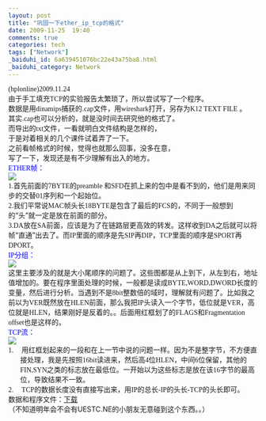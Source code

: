 ```yaml
---
layout: post
title: "巩固一下ether_ip_tcp的格式"
date: 2009-11-25  19:40
comments: true
categories: tech
tags: ["Network"]
_baiduhi_id: 6a639451076bc22e43a75ba8.html
_baiduhi_category: Network
---
```


<p style="margin: 0cm 0cm 0pt" class="MsoNormal"><span><font face="Times New Roman">(hplonline)2009.11.24</font></span></p>
<p style="margin: 0cm 0cm 0pt" class="MsoNormal"><span><font face="Times New Roman"> </font></span></p>
<p style="margin: 0cm 0cm 0pt" class="MsoNormal"><span style=" mso-ascii- mso-hansi-">由于手工填充</span><span><font face="Times New Roman">TCP</font></span><span style=" mso-ascii- mso-hansi-">的实验报告太繁琐了，所以尝试写了一个程序。</span></p>
<p style="margin: 0cm 0cm 0pt" class="MsoNormal"><span style=" mso-ascii- mso-hansi-">数据是用</span><span><font face="Times New Roman">dinamips</font></span><span style=" mso-ascii- mso-hansi-">捕获的</span><span><font face="Times New Roman">.cap</font></span><span style=" mso-ascii- mso-hansi-">文件，用</span><span><font face="Times New Roman">wireshark</font></span><span style=" mso-ascii- mso-hansi-">打开，另存为</span><span><font face="Times New Roman">K12 TEXT FILE </font></span><span style=" mso-ascii- mso-hansi-">。</span></p>
<p style="margin: 0cm 0cm 0pt" class="MsoNormal"><span style=" mso-ascii- mso-hansi-">其实</span><span><font face="Times New Roman">.cap</font></span><span style=" mso-ascii- mso-hansi-">也可以分析的，就是没时间去研究他的格式了。</span></p>
<p style="margin: 0cm 0cm 0pt" class="MsoNormal"><span style=" mso-ascii- mso-hansi-">而导出的</span><span><font face="Times New Roman">txt</font></span><span style=" mso-ascii- mso-hansi-">文件，一看就明白文件结构是怎样的，</span></p>
<p style="margin: 0cm 0cm 0pt" class="MsoNormal"><span style=" mso-ascii- mso-hansi-">于是对着相关的几个课件试着弄了一下。</span></p>
<p style="margin: 0cm 0cm 0pt" class="MsoNormal"><span><font face="Times New Roman"> </font></span></p>
<p style="margin: 0cm 0cm 0pt" class="MsoNormal"><span style=" mso-ascii- mso-hansi-">之前看帧格式的时候，觉得也就那么回事，没多在意，</span></p>
<p style="margin: 0cm 0cm 0pt" class="MsoNormal"><span style=" mso-ascii- mso-hansi-">写了一下，发现还是有不少理解有出入的地方。</span></p>
<p style="margin: 0cm 0cm 0pt" class="MsoNormal"><span><font face="Times New Roman"> </font></span></p>
<p style="margin: 0cm 0cm 0pt" class="MsoNormal"><font color="#0000ff"><span><font face="Times New Roman">ETHER</font></span><span style=" mso-ascii- mso-hansi-">帧：</span></font></p>
<p style="margin: 0cm 0cm 0pt" class="MsoNormal"> </p>
<p style="margin: 0cm 0cm 0pt" class="MsoNormal"><span style=" mso-ascii- mso-hansi-"><span><img class="blogimg" border="0" small="0" src="http://hiphotos.baidu.com/hplonline/pic/item/1f1e11d5ca8583eb53da4b60.jpg"/><br/></span></span></p>
<p style="margin: 0cm 0cm 0pt" class="MsoNormal"><span><font face="Times New Roman"> </font></span></p>
<p style="margin: 0cm 0cm 0pt" class="MsoNormal"><span/></p>
<p style="margin: 0cm 0cm 0pt" class="MsoNormal"><span><font face="Times New Roman">1.</font></span><span style=" mso-ascii- mso-hansi-">首先前面的</span><span><font face="Times New Roman">7BYTE</font></span><span style=" mso-ascii- mso-hansi-">的</span><span><font face="Times New Roman">preamble </font></span><span style=" mso-ascii- mso-hansi-">和</span><span><font face="Times New Roman">SFD</font></span><span style=" mso-ascii- mso-hansi-">在抓上来的包中是看不到的，他们是用来同步的交替</span><span><font face="Times New Roman">01</font></span><span style=" mso-ascii- mso-hansi-">序列和一个起始位。</span></p>
<p style="margin: 0cm 0cm 0pt" class="MsoNormal"><span><font face="Times New Roman">2.</font></span><span style=" mso-ascii- mso-hansi-">我们平常说</span><span><font face="Times New Roman">MAC</font></span><span style=" mso-ascii- mso-hansi-">帧头长</span><span><font face="Times New Roman">18BYTE</font></span><span style=" mso-ascii- mso-hansi-">是包含了最后的</span><span><font face="Times New Roman">FCS</font></span><span style=" mso-ascii- mso-hansi-">的，不同于一般想到的“头”就一定是放在前面的部分。</span></p>
<p style="margin: 0cm 0cm 0pt" class="MsoNormal"><span><font face="Times New Roman">3.DA</font></span><span style=" mso-ascii- mso-hansi-">放在</span><span><font face="Times New Roman">SA</font></span><span style=" mso-ascii- mso-hansi-">前面，应该是为了在链路层更高效的转发。这样收到</span><span><font face="Times New Roman">DA</font></span><span style=" mso-ascii- mso-hansi-">之后就可以将帧“直通”出去了。而</span><span><font face="Times New Roman">IP</font></span><span style=" mso-ascii- mso-hansi-">里面的顺序是先</span><span><font face="Times New Roman">SIP</font></span><span style=" mso-ascii- mso-hansi-">再</span><span><font face="Times New Roman">DIP</font></span><span style=" mso-ascii- mso-hansi-">，</span><span><font face="Times New Roman">TCP</font></span><span style=" mso-ascii- mso-hansi-">里面的顺序是</span><span><font face="Times New Roman">SPORT</font></span><span style=" mso-ascii- mso-hansi-">再</span><span><font face="Times New Roman">DPORT</font></span><span style=" mso-ascii- mso-hansi-">。</span></p>
<p style="margin: 0cm 0cm 0pt" class="MsoNormal"><span><font face="Times New Roman"> </font></span></p>
<p style="margin: 0cm 0cm 0pt" class="MsoNormal"><font color="#0000ff"><span><font face="Times New Roman">IP</font></span><span style=" mso-ascii- mso-hansi-">分组：</span></font></p>
<p style="margin: 0cm 0cm 0pt" class="MsoNormal"> </p>
<p style="margin: 0cm 0cm 0pt" class="MsoNormal"><span style=" mso-ascii- mso-hansi-"><span><img class="blogimg" border="0" small="0" src="http://hiphotos.baidu.com/hplonline/pic/item/4868b8b7d14f52db33add162.jpg"/><br/></span></span></p>
<p style="margin: 0cm 0cm 0pt" class="MsoNormal"> </p>
<p style="margin: 0cm 0cm 0pt" class="MsoNormal"> </p>
<p style="margin: 0cm 0cm 0pt" class="MsoNormal"><span style=" mso-ascii- mso-hansi-">这里主要涉及的就是大小尾顺序的问题了。这些图都是从上到下，从左到右，地址值增加的。要在程序里面处理的时候，一般都是读成</span><span><font face="Times New Roman">BYTE,WORD,DWORD</font></span><span style=" mso-ascii- mso-hansi-">长度的变量，然后进行分析。当遇到不是</span><span><font face="Times New Roman">8bit</font></span><span style=" mso-ascii- mso-hansi-">整数倍的域时，理解就有问题了。比如我之前以为</span><span><font face="Times New Roman">VER</font></span><span style=" mso-ascii- mso-hansi-">既然放在</span><span><font face="Times New Roman">HLEN</font></span><span style=" mso-ascii- mso-hansi-">前面，那么我把</span><span><font face="Times New Roman">IP</font></span><span style=" mso-ascii- mso-hansi-">头读入一个字节，低位就是</span><span><font face="Times New Roman">VER</font></span><span style=" mso-ascii- mso-hansi-">，高位就是</span><span><font face="Times New Roman">HLEN</font></span><span style=" mso-ascii- mso-hansi-">，结果刚好是反着的。。后面用红框划了的</span><span><font face="Times New Roman">FLAGS</font></span><span style=" mso-ascii- mso-hansi-">和</span><span><font face="Times New Roman">Fragmentation offset</font></span><span style=" mso-ascii- mso-hansi-">也是这样的。</span></p>
<p style="margin: 0cm 0cm 0pt" class="MsoNormal"><span><font face="Times New Roman"> </font></span></p>
<p style="margin: 0cm 0cm 0pt" class="MsoNormal"><font color="#0000ff"><span><font face="Times New Roman">TCP</font></span><span style=" mso-ascii- mso-hansi-">流：</span></font></p>
<p style="margin: 0cm 0cm 0pt" class="MsoNormal"> </p>
<p style="margin: 0cm 0cm 0pt" class="MsoNormal"><span style=" mso-ascii- mso-hansi-"><span><img class="blogimg" border="0" small="0" src="http://hiphotos.baidu.com/hplonline/pic/item/f437ed118b0028e9a5ef3f6c.jpg"/><br/></span></span></p>
<p style="margin: 0cm 0cm 0pt" class="MsoNormal"> </p>
<p style="margin: 0cm 0cm 0pt" class="MsoNormal"> </p>
<p style="text-indent: -18pt; margin: 0cm 0cm 0pt 18pt; mso-list: l0 level1 lfo1; " class="MsoNormal"><span style="mso-fareast-"><span style="mso-list: Ignore"><font face="Times New Roman">1.<span style="font: 7pt  Times New Roman ">        </span></font></span></span><span style=" mso-ascii- mso-hansi-">用红框划起来的一段和在上一节中说的问题一样。因为不是整字节，不方便直接处理，我是先按照</span><span><font face="Times New Roman">16bit</font></span><span style=" mso-ascii- mso-hansi-">读进来，然后高</span><span><font face="Times New Roman">4</font></span><span style=" mso-ascii- mso-hansi-">位</span><span><font face="Times New Roman">HLEN</font></span><span style=" mso-ascii- mso-hansi-">，中间</span><span><font face="Times New Roman">6</font></span><span style=" mso-ascii- mso-hansi-">位保留，其他的</span><span><font face="Times New Roman">FIN,SYN</font></span><span style=" mso-ascii- mso-hansi-">之类的标志放在最低位。一开始以为这些标志是放在该</span><span><font face="Times New Roman">16</font></span><span style=" mso-ascii- mso-hansi-">字节的最高位，导致结果不一致。</span></p>
<p style="text-indent: -18pt; margin: 0cm 0cm 0pt 18pt; mso-list: l0 level1 lfo1; " class="MsoNormal"><font face="Times New Roman"><span style="mso-fareast-"><span style="mso-list: Ignore">2.<span style="font: 7pt  Times New Roman ">        </span></span></span><span>TCP</span></font><span style=" mso-ascii- mso-hansi-">的数据长度没有直接写出来，用</span><span><font face="Times New Roman">IP</font></span><span style=" mso-ascii- mso-hansi-">的总长</span><span><font face="Times New Roman">-IP</font></span><span style=" mso-ascii- mso-hansi-">的头长</span><span><font face="Times New Roman">-TCP</font></span><span style=" mso-ascii- mso-hansi-">的头长即可。</span></p>
<p style="text-indent: -18pt; margin: 0cm 0cm 0pt 18pt; mso-list: l0 level1 lfo1; " class="MsoNormal"> </p>
<p style="text-indent: -18pt; margin: 0cm 0cm 0pt 18pt; mso-list: l0 level1 lfo1; " class="MsoNormal"> </p>
<p style="text-indent: -18pt; margin: 0cm 0cm 0pt 18pt; mso-list: l0 level1 lfo1; " class="MsoNormal"> </p>
<p style="text-indent: -18pt; margin: 0cm 0cm 0pt 18pt; mso-list: l0 level1 lfo1; " class="MsoNormal"><span style=" mso-ascii- mso-hansi-"><span><font face="Times New Roman">数据和程序文件：<a target="_blank" href="http://www.box.net/shared/b7focz9xdn">下载</a></font><font face="Times New Roman"> </font></span></span></p>
<p style="text-indent: -18pt; margin: 0cm 0cm 0pt 18pt; mso-list: l0 level1 lfo1; " class="MsoNormal"><span style=" mso-ascii- mso-hansi-">（不知道明年会不会有UESTC.NE的小朋友无意碰到这个东西。。）</span></p>
<p style="text-indent: -18pt; margin: 0cm 0cm 0pt 18pt; mso-list: l0 level1 lfo1; " class="MsoNormal"><span style=" mso-ascii- mso-hansi-"><span/></span> </p>
<p style="margin: 0cm 0cm 0pt" class="MsoNormal"><span/> </p>
<p style="margin: 0cm 0cm 0pt" class="MsoNormal"><span/></p>
<p style="margin: 0cm 0cm 0pt" class="MsoNormal"><span/> </p>
<p style="margin: 0cm 0cm 0pt" class="MsoNormal"><span><font face="Times New Roman"> </font></span></p>
